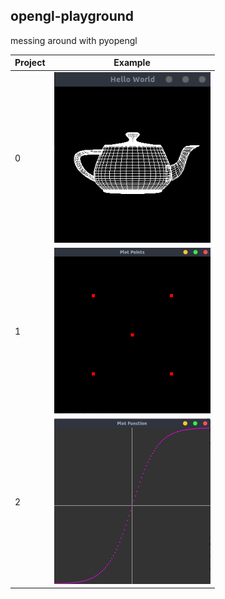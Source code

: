 opengl-playground
---
messing around with pyopengl

| Project | Example |
| ------- | :------:|
| 0 | <img src="resources/0.png" width="250"> |
| 1 | <img src="resources/1.png" width="250"> |
| 2 | <img src="resources/02.png" width="250"> |
